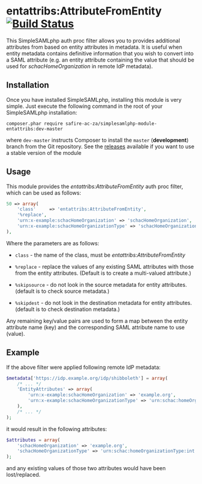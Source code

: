 entattribs:AttributeFromEntity  [![Build Status](https://travis-ci.org/safire-ac-za/simplesamlphp-module-entattribs.svg?branch=master)](https://travis-ci.org/safire-ac-za/simplesamlphp-module-entattribs)
==============================

This SimpleSAMLphp auth proc filter allows you to provides additional
attributes from based on entity attributes in metadata. It is useful
when entity metadata contains definitive information that you wish
to convert into a SAML attribute (e.g. an entity attribute containing
the value that should be used for _schacHomeOrganization_ in remote
IdP metadata).

Installation
------------

Once you have installed SimpleSAMLphp, installing this module is
very simple.  Just execute the following command in the root of your
SimpleSAMLphp installation:

```
composer.phar require safire-ac-za/simplesamlphp-module-entattribs:dev-master
```

where `dev-master` instructs Composer to install the `master` (**development**) branch from the Git repository. See the
[releases](https://github.com/safire-ac-za/simplesamlphp-module-entattribs/releases)
available if you want to use a stable version of the module

Usage
-----

This module provides the _entattribs:AttributeFromEntity_ auth proc filter,
which can be used as follows:

```php
50 => array(
    'class'     => 'entattribs:AttributeFromEntity',
	'%replace',
	'urn:x-example:schacHomeOrganization' => 'schacHomeOrganization',
    'urn:x-example:schacHomeOrganizationType' => 'schacHomeOrganizationType',
),
```

Where the parameters are as follows:

* `class` - the name of the class, must be _entattribs:AttributeFromEntity_

* `%replace` - replace the values of any existing SAML attributes with those
   from the entity attributes. (Default is to create a multi-valued attribute.)

* `%skipsource` - do not look in the source metadata for entity attributes.
  (default is to check source metadata.)

* `%skipdest` - do not look in the destination metadata for entity attributes.
  (default is to check destination metadata.)

Any remaining key/value pairs are used to form a map between the entity
attribute name (key) and the corresponding SAML attribute name to use (value).

Example
-------

If the above filter were applied following remote IdP metadata:

```php
$metadata['https://idp.example.org/idp/shibboleth'] = array(
	/* ... */
	'EntityAttributes' => array(
		'urn:x-example:schacHomeOrganization' => 'example.org',
		'urn:x-example:schacHomeOrganizationType' => 'urn:schac:homeOrganizationType:int:other',
	),
	/* ... */
);
```

it would result in the following attributes:

```php
$attributes = array(
	'schacHomeOrganization' => 'example.org',
	'schacHomeOrganizationType' => 'urn:schac:homeOrganizationType:int:other',
);
```

and any existing values of those two attributes would have been lost/replaced.
